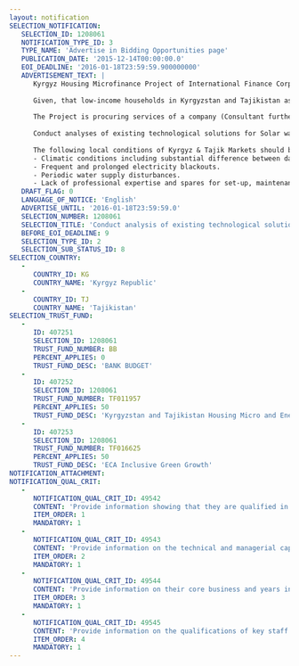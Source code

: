 ```yaml
---
layout: notification
SELECTION_NOTIFICATION: 
   SELECTION_ID: 1208061
   NOTIFICATION_TYPE_ID: 3
   TYPE_NAME: 'Advertise in Bidding Opportunities page'
   PUBLICATION_DATE: '2015-12-14T00:00:00.0'
   EOI_DEADLINE: '2016-01-18T23:59:59.900000000'
   ADVERTISEMENT_TEXT: |
      Kyrgyz Housing Microfinance Project of International Finance Corporation (IFC), a member of the World Bank Group, aims to promote usage of Solar Water Heaters (SWH) in Kyrgyzstan and Tajikistan among low-income households and small & micro business.  The objective will be fulfilled through the introduction to local financial institutions of a specialized lending product, enabling the financial institutions (FI) to lend for purchasing and installing SWHs.
      
      Given, that low-income households in Kyrgyzstan and Tajikistan as well as small/micro business do not have capacity to purchase expensive SWHs, pay for their installation by professional assemblers and ensure proper maintenance the solution suggested to these clients should be comparatively cheap, easy to install and not requiring professional maintenance.    
      
      The Project is procuring services of a company (Consultant further in the text) to perform the following task:
      
      Conduct analyses of existing technological solutions for Solar water heating and suggest the Systems best suited for local low-income households and small & micro businesses. Developed descriptions of SWH systems should be detailed enough for procurement purposes. A SWH system in this context is understood to consist of a set of interrelated pieces of equipment transferring solar energy into heating of water and protected, and protected to the extent necessary under the local conditions, from destruction due to freezing, overheating, electricity blackouts, water supply disturbance, etc. The sets that differ only in the size of key pieces of equipment (tanks, collectors, etc.) are considered to be the same set.  
      
      The following local conditions of Kyrgyz & Tajik Markets should be taken into account:
      -	Climatic conditions including substantial difference between day and night (winter/summer) temperatures.
      -	Frequent and prolonged electricity blackouts.
      -	Periodic water supply disturbances. 
      -	Lack of professional expertise and spares for set-up, maintenance and repairs of SWH.
   DRAFT_FLAG: 0
   LANGUAGE_OF_NOTICE: 'English'
   ADVERTISE_UNTIL: '2016-01-18T23:59:59.0'
   SELECTION_NUMBER: 1208061
   SELECTION_TITLE: 'Conduct analysis of existing technological solutions for Solar water heating systems'
   BEFORE_EOI_DEADLINE: 9
   SELECTION_TYPE_ID: 2
   SELECTION_SUB_STATUS_ID: 8
SELECTION_COUNTRY: 
   - 
      COUNTRY_ID: KG
      COUNTRY_NAME: 'Kyrgyz Republic'
   - 
      COUNTRY_ID: TJ
      COUNTRY_NAME: 'Tajikistan'
SELECTION_TRUST_FUND: 
   - 
      ID: 407251
      SELECTION_ID: 1208061
      TRUST_FUND_NUMBER: BB
      PERCENT_APPLIES: 0
      TRUST_FUND_DESC: 'BANK BUDGET'
   - 
      ID: 407252
      SELECTION_ID: 1208061
      TRUST_FUND_NUMBER: TF011957
      PERCENT_APPLIES: 50
      TRUST_FUND_DESC: 'Kyrgyzstan and Tajikistan Housing Micro and Energy Efficiency Finance'
   - 
      ID: 407253
      SELECTION_ID: 1208061
      TRUST_FUND_NUMBER: TF016625
      PERCENT_APPLIES: 50
      TRUST_FUND_DESC: 'ECA Inclusive Green Growth'
NOTIFICATION_ATTACHMENT: 
NOTIFICATION_QUAL_CRIT: 
   - 
      NOTIFICATION_QUAL_CRIT_ID: 49542
      CONTENT: 'Provide information showing that they are qualified in the field of the assignment.'
      ITEM_ORDER: 1
      MANDATORY: 1
   - 
      NOTIFICATION_QUAL_CRIT_ID: 49543
      CONTENT: 'Provide information on the technical and managerial capabilities of the firm.'
      ITEM_ORDER: 2
      MANDATORY: 1
   - 
      NOTIFICATION_QUAL_CRIT_ID: 49544
      CONTENT: 'Provide information on their core business and years in business.'
      ITEM_ORDER: 3
      MANDATORY: 1
   - 
      NOTIFICATION_QUAL_CRIT_ID: 49545
      CONTENT: 'Provide information on the qualifications of key staff.'
      ITEM_ORDER: 4
      MANDATORY: 1
---
```

